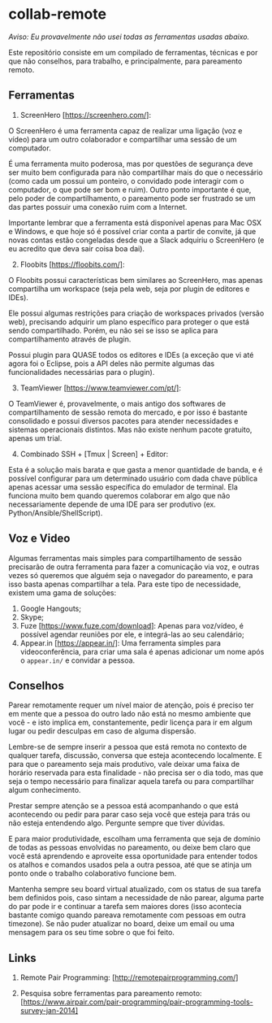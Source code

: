 # collab-remote

*Aviso: Eu provavelmente não usei todas as ferramentas usadas abaixo.*

Este repositório consiste em um compilado de ferramentas, técnicas e por que não conselhos, para trabalho, e principalmente, para pareamento remoto.

## Ferramentas

1. ScreenHero [https://screenhero.com/]:

  O ScreenHero é uma ferramenta capaz de realizar uma ligação (voz e vídeo) para um outro colaborador e compartilhar uma sessão de um computador. 

  É uma ferramenta muito poderosa, mas por questões de segurança deve ser muito bem configurada para não compartilhar mais do que o necessário (como cada um possui um ponteiro, o convidado pode interagir com o computador, o que pode ser bom e ruim). Outro ponto importante é que, pelo poder de compartilhamento, o pareamento pode ser frustrado se um das partes possuir uma conexão ruim com a Internet.
  
  Importante lembrar que a ferramenta está disponível apenas para Mac OSX e Windows, e que hoje só é possível criar conta a partir de convite, já que novas contas estão congeladas desde que a Slack adquiriu o ScreenHero (e eu acredito que deva sair coisa boa dai).

2. Floobits [https://floobits.com/]:

  O Floobits possui características bem similares ao ScreenHero, mas apenas compartilha um workspace (seja pela web, seja por plugin de editores e IDEs).
  
  Ele possui algumas restrições para criação de workspaces privados (versão web), precisando adquirir um plano específico para proteger o que está sendo compartilhado. Porém, eu não sei se isso se aplica para compartilhamento através de plugin.
  
  Possui plugin para QUASE todos os editores e IDEs (a exceção que vi até agora foi o Eclipse, pois a API deles não permite algumas das funcionalidades necessárias para o plugin). 
 
3. TeamViewer [https://www.teamviewer.com/pt/]:
   
  O TeamViewer é, provavelmente, o mais antigo dos softwares de compartilhamento de sessão remota do mercado, e por isso é bastante consolidado e possui diversos pacotes para atender necessidades e sistemas operacionais distintos. Mas não existe nenhum pacote gratuito, apenas um trial. 
  
4. Combinado SSH + [Tmux | Screen] + Editor:
 
  Esta é a solução mais barata e que gasta a menor quantidade de banda, e é possível configurar para um determinado usuário com dada chave pública apenas acessar uma sessão específica do emulador de terminal. Ela funciona muito bem quando queremos colaborar em algo que não necessariamente depende de uma IDE para ser produtivo (ex. Python/Ansible/ShellScript).

## Voz e Video

Algumas ferramentas mais simples para compartilhamento de sessão  precisarão de outra ferramenta para fazer a comunicação via voz, e outras vezes só queremos que alguém seja o navegador do pareamento, e para isso basta apenas compartilhar a tela. Para este tipo de necessidade, existem uma gama de soluções:

1. Google Hangouts;
2. Skype;
3. Fuze [https://www.fuze.com/download]:
   Apenas para voz/vídeo, é possível agendar reuniões por ele, e integrá-las ao seu calendário;
4. Appear.in [https://appear.in/]:
   Uma ferramenta simples para videoconferência, para criar uma sala é apenas adicionar um nome após o ```appear.in/``` e convidar a pessoa.

## Conselhos

  Parear remotamente requer um nível maior de atenção, pois é preciso ter em mente que a pessoa do outro lado não está no mesmo ambiente que você - e isto implica em, constantemente, pedir licença para ir em algum lugar ou pedir desculpas em caso de alguma dispersão.
  
  Lembre-se de sempre inserir a pessoa que está remota no contexto de qualquer tarefa, discussão, conversa que esteja acontecendo localmente. E para que o pareamento seja mais produtivo, vale deixar uma faixa de horário reservada para esta finalidade - não precisa ser o dia todo, mas que seja o tempo necessário para finalizar aquela tarefa ou para compartilhar algum conhecimento.
  
  Prestar sempre atenção se a pessoa está acompanhando o que está acontecendo ou pedir para parar caso seja você que esteja para trás ou não esteja entendendo algo. Pergunte sempre que tiver dúvidas.
  
  E para maior produtividade, escolham uma ferramenta que seja de domínio de todas as pessoas envolvidas no pareamento, ou deixe bem claro que você está aprendendo e aproveite essa oportunidade para entender todos os atalhos e comandos usados pela a outra pessoa, até que se atinja um ponto onde o trabalho colaborativo funcione bem.
  
  Mantenha sempre seu board virtual atualizado, com os status de sua tarefa bem definidos pois, caso sintam a necessidade de não parear, alguma parte do par pode ir e continuar a tarefa sem maiores dores (isso acontecia bastante comigo quando pareava remotamente com pessoas em outra timezone). Se não puder atualizar no board, deixe um email ou uma mensagem para os seu time sobre o que foi feito.
  
## Links

1. Remote Pair Programming: [http://remotepairprogramming.com/]

2. Pesquisa sobre ferramentas para pareamento remoto:
   [https://www.airpair.com/pair-programming/pair-programming-tools-survey-jan-2014]

